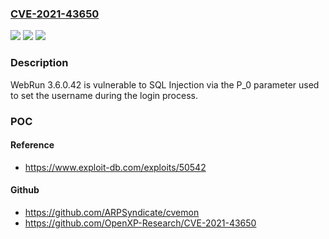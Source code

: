 ### [CVE-2021-43650](https://cve.mitre.org/cgi-bin/cvename.cgi?name=CVE-2021-43650)
![](https://img.shields.io/static/v1?label=Product&message=n%2Fa&color=blue)
![](https://img.shields.io/static/v1?label=Version&message=n%2Fa&color=blue)
![](https://img.shields.io/static/v1?label=Vulnerability&message=n%2Fa&color=brighgreen)

### Description

WebRun 3.6.0.42 is vulnerable to SQL Injection via the P_0 parameter used to set the username during the login process.

### POC

#### Reference
- https://www.exploit-db.com/exploits/50542

#### Github
- https://github.com/ARPSyndicate/cvemon
- https://github.com/OpenXP-Research/CVE-2021-43650

